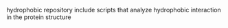 hydrophobic repository include scripts that analyze hydrophobic interaction in the protein structure

